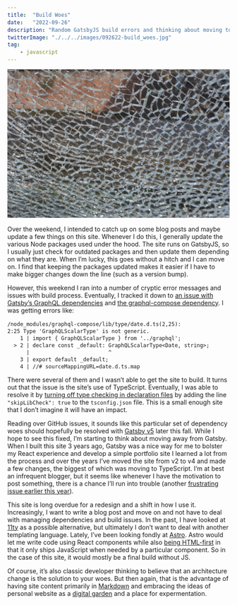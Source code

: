 ```yaml
---
title:  "Build Woes"
date:   "2022-09-26"
description: "Random GatsbyJS build errors and thinking about moving to Astro.build."
twitterImage: "./../../images/092622-build_woes.jpg"
tag: 
    - javascript
---
```


![photo of broken glass, or the state of my node_modules](./../../images/092622-build_woes.jpg)

Over the weekend, I intended to catch up on some blog posts and maybe update a few things on this site. Whenever I do this, I generally update the various Node packages used under the hood. The site runs on GatsbyJS, so I usually just check for outdated packages and then update them depending on what they are. When I’m lucky, this goes without a hitch and I can move on. I find that keeping the packages updated makes it easier if I have to make bigger changes down the line (such as a version bump).

However, this weekend I ran into a number of cryptic error messages and issues with build process. Eventually, I tracked it down to [an issue with Gatsby’s GraphQL dependencies](https://github.com/gatsbyjs/gatsby/issues/35212) and [the graphql-compose dependency](https://github.com/graphql-compose/graphql-compose/issues/374). I was getting errors like:

```
/node_modules/graphql-compose/lib/type/date.d.ts(2,25):
2:25 Type 'GraphQLScalarType' is not generic.
    1 | import { GraphQLScalarType } from '../graphql';
  > 2 | declare const _default: GraphQLScalarType<Date, string>;
      |                         ^
    3 | export default _default;
    4 | //# sourceMappingURL=date.d.ts.map
```

There were several of them and I wasn’t able to get the site to build. It turns out that the issue is the site’s use of TypeScript. Eventually, I was able to resolve it by [turning off type checking in declaration files](https://www.typescriptlang.org/tsconfig#skipLibCheck) by adding the line `"skipLibCheck": true` to the `tsconfig.json` file. This is a small enough site that I don’t imagine it will have an impact.

Reading over GitHub issues, it sounds like this particular set of dependency woes should hopefully be resolved with [Gatsby v5](https://github.com/gatsbyjs/gatsby/discussions/36609) later this fall. While I hope to see this fixed, I’m starting to think about moving away from Gatsby. When I built this site 3 years ago, Gatsby was a nice way for me to bolster my React experience and develop a simple portfolio site I learned a lot from the process and over the years I’ve moved the site from v2 to v4 and made a few changes, the biggest of which was moving to TypeScript. I’m at best an infrequent blogger, but it seems like whenever I have the motivation to post something, there is a chance I’ll run into trouble (another [frustrating issue earlier this year](https://github.com/gatsbyjs/gatsby/issues/33738)).

This site is long overdue for a redesign and a shift in how I use it. Increasingly, I want to write a blog post and move on and not have to deal with managing dependencies and build issues. In the past, I have looked at [11ty](https://www.11ty.dev/)  as a possible alternative, but ultimately I don’t want to deal with another templating language. Lately, I’ve been looking fondly at [Astro](https://astro.build). Astro would let me write code using React components while also [being HTML-first](https://astro.build/blog/introducing-astro/) in that it only ships JavaScript when needed by a particular component. So in the case of this site, it would mostly be a final build without JS.

Of course, it’s also classic developer thinking to believe that an architecture change is the solution to your woes. But then again, that is the advantage of having site content primarily in [Markdown](https://www.markdownguide.org/getting-started/) and embracing the ideas of personal website as a [digital garden](https://maggieappleton.com/garden-history) and a place for expermentation.